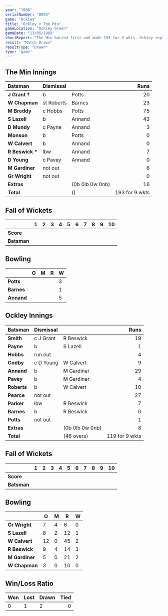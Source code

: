 ```yaml
---
year: "1988"
serialNumber: "0093" 
game: "Ockley"
title: "Ockley v The Min"
gameLocation: "Ockley Green"
gameDate: "13/05/1989"
shortReport: "The Min batted first and made 193 for 9 wkts. Ockley replied with 119 for 9 wkts"
result: "Match Drawn"
resultType: "Drawn"
type: "game"
---
```


## The Min Innings

| Batsman | Dismissal |  | Runs |
|:---|:---|---|---:|
| **J Grant &#8224;** | b | Potts | 20 | 
| **W Chapman** | st Roberts | Barnes | 23 | 
| **M Breddy** | c Hobbs | Potts | 75 | 
| **S Lazell** | b | Annand | 43 | 
| **D Mundy** | c Payne  | Annand | 3 | 
| **Monson** | b | Potts | 0 | 
| **W Calvert** | b | Annand | 0 | 
| **R Beswick &#42;** | lbw | Annand | 7 | 
| **D Young** | c Pavey | Annand | 0 | 
| **M Gardiner** | not out |  | 6 |
| **Gr Wright** | not out |  | 0 | 
| **Extras** | | (0b 0lb 0w 0nb) | 16 | 
| **Total** | | () | 193 for 9 wkts | 

## Fall of Wickets

| | 1 | 2 | 3 | 4 | 5 | 6 | 7 | 8 | 9 | 10 |
|---|:---:|:---:|:---:|:---:|:---:|:---:|:---:|:---:|:---:|:---:|
| **Score** |  |  |  |  |  |  |  |  |  |  |
| **Batsman** |  |  |  |  |  |  |  |  |  |  |

## Bowling

| | O | M | R | W |
|---|---|---|---|---|
| **Potts** |  |  |  | 3 | 
| **Barnes** |  |  |  | 1 | 
| **Annand** |  |  |  | 5 | 

## Ockley Innings

| Batsman | Dismissal |  | Runs |
|:---|:---|---|---:|
| **Smith** | c J Grant | R Beswick | 19 | 
| **Payne** | b | S Lazell | 1 | 
| **Hobbs** | run out |  | 4 | 
| **Godby** | c D Young | W Calvert | 9 | 
| **Annand** | b | M Gardiner | 29 | 
| **Pavey** | b | M Gardiner | 4 |
| **Roberts** | b | W Calvert | 10 | 
| **Pearce** | not out |  | 27 |
| **Parker** | lbw | R Beswick | 7 | 
| **Barnes** | b | R Beswick | 0 | 
| **Potts** | not out |  | 1 |
| **Extras** | | (0b 0lb 0w 0nb) | 8 | 
| **Total** | | (46 overs) | 119 for 9 wkts | 

## Fall of Wickets

| | 1 | 2 | 3 | 4 | 5 | 6 | 7 | 8 | 9 | 10 |
|---|:---:|:---:|:---:|:---:|:---:|:---:|:---:|:---:|:---:|:---:|
| **Score** |  |  |  |  |  |  |  |  |  |  |
| **Batsman** |  |  |  |  |  |  |  |  |  |  |

## Bowling

| | O | M | R | W |
|---|---|---|---|---|
| **Gr Wright** | 7 | 4 | 6 | 0 | 
| **S Lazell** | 8 | 2 | 12 | 1 | 
| **W Calvert** | 12 | 0 | 45 | 2 | 
| **R Beswick** | 9 | 4 | 14 | 3 | 
| **M Gardiner** | 5 | 0 | 21 | 2 |
| **W Chapman** | 3 | 0 | 10 | 0 |

## Win/Loss Ratio

| Won | Lost | Drawn | Tied |
|:---|:---|:---|---:|
| 0 | 1 | 2 | 0 |